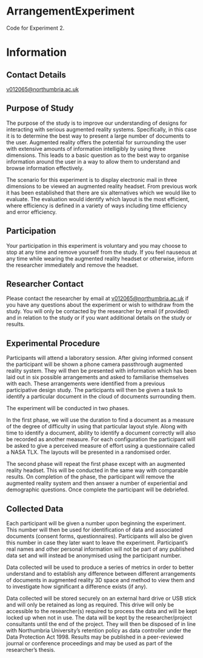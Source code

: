 # ArrangementExperiment

Code for Experiment 2.

# Information

## Contact Details

v012065@northumbria.ac.uk

## Purpose of Study

The purpose of the study is to improve our understanding of designs for interacting with serious augmented reality systems. Specifically, in this case it is to determine the best way to present a large number of documents to the user. Augmented reality offers the potential for surrounding the user with extensive amounts of information intelligibly by using three dimensions. This leads to a basic question as to the best way to organise information around the user in a way to allow them to understand and browse information effectively.

The scenario for this experiment is to display electronic mail in three dimensions to be viewed an augmented reality headset. From previous work it has been established that there are six alternatives which we would like to evaluate. The evaluation would identify which layout is the most efficient, where efficiency is defined in a variety of ways including time efficiency and error efficiency.

## Participation

Your participation in this experiment is voluntary and you may choose to stop at any time and remove yourself from the study. If you feel nauseous at any time while wearing the augmented reality headset or otherwise, inform the researcher immediately and remove the headset.

## Researcher Contact

Please contact the researcher by email at v012065@northumbria.ac.uk if you have any questions about the experiment or wish to withdraw from the study. You will only be contacted by the researcher by email (if provided) and in relation to the study or if you want additional details on the study or results.

## Experimental Procedure

Participants will attend a laboratory session. After giving informed consent the participant will be shown a phone camera passthrough augmented reality system. They will then be presented with information which has been laid out in six possible arrangements and asked to familiarise themselves with each. These arrangements were identified from a previous participative design study. The participants will then be given a task to identify a particular document in the cloud of documents surrounding them.

The experiment will be conducted in two phases.

In the first phase, we will use the duration to find a document as a measure of the degree of difficulty in using that particular layout style. Along with time to identify a document, ability to identify a document correctly will also be recorded as another measure. For each configuration the participant will be asked to give a perceived measure of effort using a questionnaire called a NASA TLX. The layouts will be presented in a randomised order. 

The second phase will repeat the first phase except with an augmented reality headset. This will be conducted in the same way with comparable results. On completion of the phase, the participant will remove the augmented reality system and then answer a number of experiential and demographic questions.
Once complete the participant will be debriefed.

## Collected Data

Each participant will be given a number upon beginning the experiment. This number will then be used for identification of data and associated documents (consent forms, questionnaires).  Participants will also be given this number in case they later want to leave the experiment. Participant’s real names and other personal information will not be part of any published data set and will instead be anonymised using the participant number.

Data collected will be used to produce a series of metrics in order to better understand and to establish any difference between different arrangements of documents in augmented reality 3D space and method to view them and to investigate how significant a difference exists (if any).

Data collected will be stored securely on an external hard drive or USB stick and will only be retained as long as required. This drive will only be accessible to the researcher(s) required to process the data and will be kept locked up when not in use. The data will be kept by the researcher/project consultants until the end of the project. They will then be disposed of in line with Northumbria University’s retention policy as data controller under the Data Protection Act 1998. Results may be published in a peer-reviewed journal or conference proceedings and may be used as part of the researcher’s thesis.
